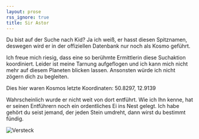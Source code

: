 ```yaml
---
layout: prose
rss_ignore: true
title: Sir Astor
---
```


Du bist auf der Suche nach Kid?
Ja ich weiß, er hasst diesen Spitznamen, deswegen wird er in der offiziellen Datenbank nur noch als Kosmo geführt.

Ich freue mich riesig, dass eine so berühmte Ermittlerin diese Suchaktion koordiniert.
Leider ist meine Tarnung aufgeflogen und ich kann mich nicht mehr auf diesem Planeten blicken lassen.
Ansonsten würde ich nicht zögern dich zu begleiten.

Dies hier waren Kosmos letzte Koordinaten: 50.8297, 12.9139

Wahrscheinlich wurde er nicht weit von dort entführt.
Wie ich Ihn kenne, hat er seinen Entführern noch ein ordentliches Ei ins Nest gelegt.
Ich habe gehört du seist jemand, der jeden Stein umdreht, dann wirst du bestimmt fündig.

![Versteck](/images/versteck.jpg)